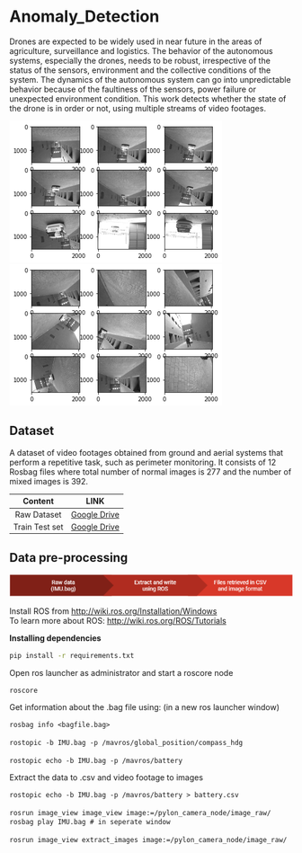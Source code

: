 # Anomaly_Detection
Drones are expected to be widely used in near future in the areas of agriculture, surveillance and logistics. The behavior of the autonomous systems, especially the drones, needs to be robust, irrespective of the status of the sensors, environment and the collective conditions of the system. The dynamics of the autonomous system can go into unpredictable behavior because of the faultiness of the sensors, power failure or unexpected environment condition. This work detects whether the state of the drone is in order or not, using multiple streams of video footages. 

![alt-text-1](Images/normal.png "Normal")  ![alt-text-2](Images/abnormal.png "Abnormal")
## Dataset
A dataset of video footages obtained from ground and aerial systems that perform a repetitive task, such as perimeter monitoring. It consists of 12 Rosbag files where total number of normal images is 277 and the number of mixed images is 392.


|         Content     |       LINK       |
|:-------------------:|:----------------:|
|Raw Dataset          |    [Google Drive](https://drive.google.com/drive/folders/1NNB7pVF2bSZBKLMhWjEJW707hMUowH5E?usp=sharing)     |
|Train Test set       |    [Google Drive](https://drive.google.com/drive/folders/1JlRVnEHC0ao_IbY_e1WmwNEg-2aMDJIL?usp=sharing)       |

## Data pre-processing

![alt-text-1](Images/preprocessing.png "")

Install ROS from http://wiki.ros.org/Installation/Windows \
To learn more about ROS: http://wiki.ros.org/ROS/Tutorials

**Installing dependencies**
 ```bat
 pip install -r requirements.txt
 ```
 
Open ros launcher as administrator and start a roscore node
 ```
 roscore
 ```
 
Get information about the .bag file using: (in a new ros launcher window)
 ```
 rosbag info <bagfile.bag>

rostopic -b IMU.bag -p /mavros/global_position/compass_hdg

rostopic echo -b IMU.bag -p /mavros/battery
 ```
 Extract the data to .csv and video footage to images
 ```
rostopic echo -b IMU.bag -p /mavros/battery > battery.csv

rosrun image_view image_view image:=/pylon_camera_node/image_raw/
rosbag play IMU.bag # in seperate window

rosrun image_view extract_images image:=/pylon_camera_node/image_raw/
 ```
